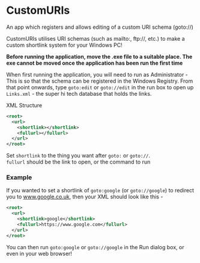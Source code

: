 # CustomURIs
An app which registers and allows editing of a custom URI schema (goto://)

CustomURIs utilises URI schemas (such as mailto:, ftp://, etc.) to make a custom shortlink system for your Windows PC!



<b>Before running the application, move the .exe file to a suitable place. The exe cannot be moved once the application has been run the first time</b>

When first running the application, you will need to run as Administrator - This is so that the schema can be registered in the Windows Registry.
From that point onwards, type `goto:edit` or `goto://edit` in the run box to open up `Links.xml` - the super hi tech database that holds the links.


XML Structure
```xml
<root>
  <url>
    <shortlink></shortlink>
    <fullurl></fullurl>
  </url>
</root>
```
Set `shortlink` to the thing you want after `goto:` or `goto://`.<br>
`fullurl` should be the link to open, or the command to run

### Example

If you wanted to set a shortlink of `goto:google` (or `goto://google`) to redirect you to www.google.co.uk, then your XML should look like this - 
```xml
<root>
  <url>
    <shortlink>google</shortlink>
    <fullurl>https://www.google.com</fullurl>
  </url>
</root>
```
You can then run `goto:google` or `goto://google` in the Run dialog box, or even in your web browser!
